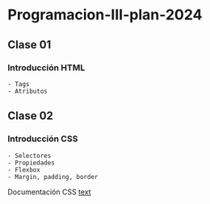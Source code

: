 # Programacion-III-plan-2024

## Clase 01

### Introducción HTML
    - Tags
    - Atributos

## Clase 02

### Introducción CSS
    - Selectores
    - Propiedades
    - Flexbox
    - Margin, padding, border 

Documentación CSS
[text](https://developer.mozilla.org/es/docs/Learn/Getting_started_with_the_web/CSS_basics)